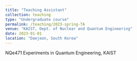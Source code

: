```yaml
---
title: "Teaching Assistant"
collection: teaching
type: "Undergraduate course"
permalink: /teaching/2023-spring-TA
venue: "KAIST, Dept. of Nuclear and Quantum Engineering"
date: 2023-01-01
location: "Daejeon, South Korea"
---
```


NQe471 Experiments in Quantum Engineering, KAIST

